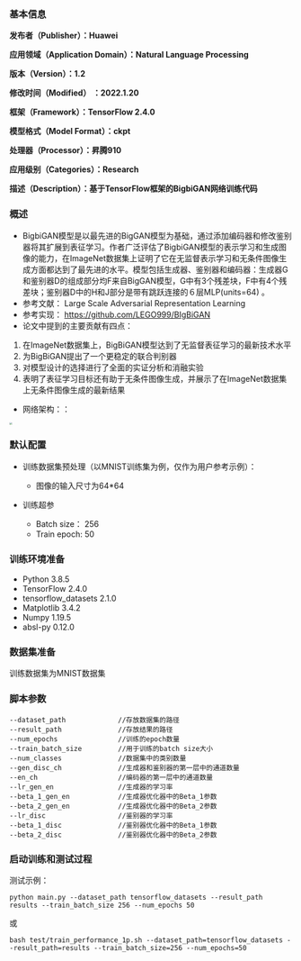 ###   **基本信息** 

**发布者（Publisher）：Huawei**

**应用领域（Application Domain）：Natural Language Processing** 

**版本（Version）：1.2**

**修改时间（Modified） ：2022.1.20**

**框架（Framework）：TensorFlow 2.4.0**

**模型格式（Model Format）：ckpt**

**处理器（Processor）：昇腾910**

**应用级别（Categories）：Research**

**描述（Description）：基于TensorFlow框架的BigbiGAN网络训练代码** 


###   **概述** 
- BigbiGAN模型是以最先进的BigGAN模型为基础，通过添加编码器和修改鉴别器将其扩展到表征学习。作者广泛评估了BigbiGAN模型的表示学习和生成图像的能力，在ImageNet数据集上证明了它在无监督表示学习和无条件图像生成方面都达到了最先进的水平。模型包括生成器、鉴别器和编码器：生成器G和鉴别器D的组成部分均F来自BigGAN模型，G中有3个残差块，F中有4个残差块；鉴别器D中的H和J部分是带有跳跃连接的６层MLP(units=64) 。
- 参考文献： Large Scale Adversarial Representation Learning
- 参考实现： https://github.com/LEGO999/BIgBiGAN
- 论文中提到的主要贡献有四点：
1. 在ImageNet数据集上，BigBiGAN模型达到了无监督表征学习的最新技术水平
2. 为BigBiGAN提出了一个更稳定的联合判别器
3. 对模型设计的选择进行了全面的实证分析和消融实验
4. 表明了表征学习目标还有助于无条件图像生成，并展示了在ImageNet数据集上无条件图像生成的最新结果
- 网络架构：：
<img src="https://images.gitee.com/uploads/images/2021/1120/163144_f56100d0_8123771.png" style="zoom:30%;" />


### 默认配置<a name="section91661242121611"></a>
- 训练数据集预处理（以MNIST训练集为例，仅作为用户参考示例）：

  - 图像的输入尺寸为64*64

- 训练超参

  - Batch size： 256
  - Train epoch: 50

###   **训练环境准备** 
- Python 3.8.5  
- TensorFlow 2.4.0  
- tensorflow_datasets 2.1.0  
- Matplotlib 3.4.2  
- Numpy 1.19.5  
- absl-py 0.12.0  


### **数据集准备** 
训练数据集为MNIST数据集

### **脚本参数**
```
--dataset_path             //存放数据集的路径
--result_path              //存放结果的路径
--num_epochs               //训练的epoch数量
--train_batch_size         //用于训练的batch size大小
--num_classes              //数据集中的类别数量
--gen_disc_ch              //生成器和鉴别器的第一层中的通道数量
--en_ch                    //编码器的第一层中的通道数量
--lr_gen_en                //生成器的学习率
--beta_1_gen_en            //生成器优化器中的Beta_1参数
--beta_2_gen_en            //生成器优化器中的Beta_2参数
--lr_disc                  //鉴别器的学习率
--beta_1_disc              //鉴别器优化器中的Beta_1参数
--beta_2_disc              //鉴别器优化器中的Beta_2参数
```

###  **启动训练和测试过程**
测试示例：
```
python main.py --dataset_path tensorflow_datasets --result_path results --train_batch_size 256 --num_epochs 50
```
或
```
bash test/train_performance_1p.sh --dataset_path=tensorflow_datasets --result_path=results --train_batch_size=256 --num_epochs=50
```